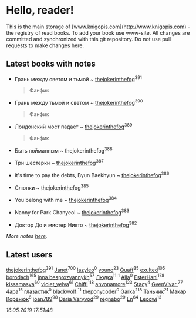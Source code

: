 # Hello, reader!
This is the main storage of [www.knigopis.com](http://www.knigopis.com) - the registry of read books.
To add your book use www-site. All changes are committed and synchronized with this git repository.
Do not use pull requests to make changes here.


## Latest books with notes
* Грань между светом и тьмой ~ [thejokerinthefog](users/317/317244423-vkontakte)<sup>391</sup>
    > Фанфик

* Грань между тьмой и светом ~ [thejokerinthefog](users/317/317244423-vkontakte)<sup>390</sup>
    > Фанфик

* Лондонский мост падает ~ [thejokerinthefog](users/317/317244423-vkontakte)<sup>389</sup>
    > Фанфик

* Быть пойманным ~ [thejokerinthefog](users/317/317244423-vkontakte)<sup>388</sup>

* Три шестерки ~ [thejokerinthefog](users/317/317244423-vkontakte)<sup>387</sup>

* it's time to pay the debts, Byun Baekhyun ~ [thejokerinthefog](users/317/317244423-vkontakte)<sup>386</sup>

* Слюнки ~ [thejokerinthefog](users/317/317244423-vkontakte)<sup>385</sup>

* You belong with me ~ [thejokerinthefog](users/317/317244423-vkontakte)<sup>384</sup>

* Nanny for Park Chanyeol ~ [thejokerinthefog](users/317/317244423-vkontakte)<sup>383</sup>

* Доктор До и мистер Никто ~ [thejokerinthefog](users/317/317244423-vkontakte)<sup>382</sup>


_More notes [here](latest_books_with_notes.md)._


## Latest users
[thejokerinthefog](users/317/317244423-vkontakte)<sup>391</sup> 
[Janet](users/108/108113656204404967440-google)<sup>700</sup> 
[lazyleo](users/116/116845519572391639637-google)<sup>0</sup> 
[youno](users/302/302928912-vkontakte)<sup>23</sup> 
[Quaff](users/122/12267158-vkontakte)<sup>35</sup> 
[exulted](users/100/100599204551896265722-google)<sup>105</sup> 
[borodach](users/157/15706320-vkontakte)<sup>165</sup> 
[inna.besprozvannykh](users/733/73323849-yandex)<sup>57</sup> 
[Людка](users/111/111038749-vkontakte)<sup>11</sup> 
[](users/114/114792281744850455512-google)<sup>1</sup> 
[Alla](users/103/103352250712959229257-google)<sup>0</sup> 
[EsterHani](users/305/30558181-vkontakte)<sup>178</sup> 
[kissamasya](users/684/68439978-vkontakte)<sup>60</sup> 
[violet_velva](users/116/116961712580551399099-google)<sup>61</sup> 
[Chiffi](users/105/105831994080785626680-google)<sup>118</sup> 
[anvonamore](users/595/5957175-vkontakte)<sup>123</sup> 
[Stacy](users/309/30902475-vkontakte)<sup>4</sup> 
[GvenVivar ](users/158/158266434925901-facebook)<sup>77</sup> 
[4apa](users/117/117392596378069249667-google)<sup>15</sup> 
[глазастик](users/115/115257673890455357280-google)<sup>0</sup> 
[blackwolf ](users/236/236639644-vkontakte)<sup>11</sup> 
[theponycoder](users/195/195144442-vkontakte)<sup>0</sup> 
[Garka](users/115/115753719718250012620-google)<sup>218</sup> 
[Таньчик](users/209/2096581563762610-facebook)<sup>21</sup> 
[Макар Коренюк](users/126/126368737-vkontakte)<sup>6</sup> 
[joan789](users/240/2401650-vkontakte)<sup>98</sup> 
[Daria Varyvod](users/829/829893410524253-facebook)<sup>29</sup> 
[regnabo](users/870/870059322-yandex)<sup>29</sup> 
[En](users/333/333646551-vkontakte)<sup>64</sup> 
[Lecowi](users/521/521873425-vkontakte)<sup>13</sup> 


_16.05.2019 17:51:48_
